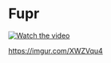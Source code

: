 # Fupr






[![Watch the video](https://i.imgur.com/ouBgdKL.jpg)](https://youtu.be/LCTZud6hwWM)


https://imgur.com/XWZVqu4